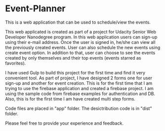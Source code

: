 # Event-Planner
This is a web application that can be used to schedule/view the events.


This web applicated is created as part of a project for Udacity Senior Web Developer Nanodegree program.
In this web application users can sign-up using their e-mail address.
Once the user is signed in, he/she can view all the previously created events.
User can also schedule the new events using create event option.
In addition to that, user can choose to see the events created by only themselves and their top events (events starred as favorites).

I have used Gulp to build this project for the first time and find it very convenient tool.
As part of project, I have designed 2 forms one for user sign-up and another for event creation.
This is for the first time that I am trying to use the firebase application and created a firebase project. I am using the sample code from firebase examples for authentication and DB. Also, this is for the first time I am have created multi step forms.

Code files are placed in "app" folder.
The desictribution code is in "dist" folder.

Please feel free to provide your experience and feedback.
